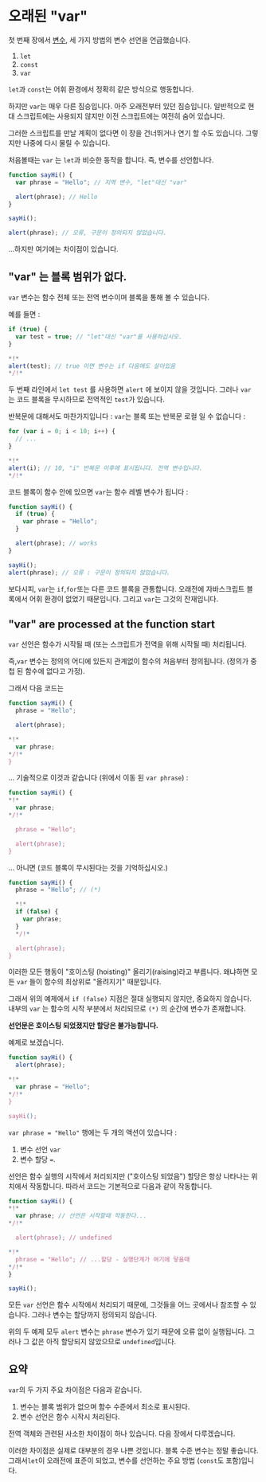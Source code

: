
# 오래된 "var"

첫 번째 장에서 [변수](info:variables), 세 가지 방법의 변수 선언을 언급했습니다.

1. `let`
2. `const`
3. `var`

`let`과 `const`는 어휘 환경에서 정확히 같은 방식으로 행동합니다.

하지만 `var`는 매우 다른 짐승입니다. 아주 오래전부터 있던 짐승입니다. 일반적으로 현대 스크립트에는 사용되지 않지만 이전 스크립트에는 여전히 숨어 있습니다.

그러한 스크립트를 만날 계획이 없다면 이 장을 건너뛰거나 연기 할 수도 있습니다. 그렇지만 나중에 다시 물릴 수 있습니다.

처음볼때는 `var` 는 `let`과 비슷한 동작을 합니다. 즉, 변수를 선언합니다.

```js run
function sayHi() {
  var phrase = "Hello"; // 지역 변수, "let"대신 "var"

  alert(phrase); // Hello
}

sayHi();

alert(phrase); // 오류, 구문이 정의되지 않았습니다.
```

...하지만 여기에는 차이점이 있습니다.

## "var" 는 블록 범위가 없다.

`var` 변수는 함수 전체 또는 전역 변수이며 블록을 통해 볼 수 있습니다.

예를 들면 :

```js
if (true) {
  var test = true; // "let"대신 "var"를 사용하십시오.
}

*!*
alert(test); // true 이면 변수는 if 다음에도 살아있음
*/!*
```

두 번째 라인에서 `let test` 를 사용하면 `alert` 에 보이지 않을 것입니다. 그러나 `var` 는 코드 블록을 무시하므로 전역적인 `test`가 있습니다.

반복문에 대해서도 마찬가지입니다 : `var`는 블록 또는 반복문 로컬 일 수 없습니다 :

```js
for (var i = 0; i < 10; i++) {
  // ...
}

*!*
alert(i); // 10, "i" 반복문 이후에 표시됩니다. 전역 변수입니다.
*/!*
```

코드 블록이 함수 안에 있으면 `var`는 함수 레벨 변수가 됩니다 :

```js
function sayHi() {
  if (true) {
    var phrase = "Hello";
  }

  alert(phrase); // works
}

sayHi();
alert(phrase); // 오류 : 구문이 정의되지 않았습니다.
```

보다시피, `var`는 `if`,`for`또는 다른 코드 블록을 관통합니다. 오래전에 자바스크립트 블록에서 어휘 환경이 없었기 때문입니다. 그리고 `var`는 그것의 잔재입니다.

## "var" are processed at the function start

`var` 선언은 함수가 시작될 때 (또는 스크립트가 전역을 위해 시작될 때) 처리됩니다.

즉,`var` 변수는 정의의 어디에 있든지 관계없이 함수의 처음부터 정의됩니다. (정의가 중첩 된 함수에 없다고 가정).

그래서 다음 코드는

```js
function sayHi() {
  phrase = "Hello";

  alert(phrase);

*!*
  var phrase;
*/!*
}
```

... 기술적으로 이것과 같습니다 (위에서 이동 된 `var phrase`) :

```js
function sayHi() {
*!*
  var phrase;
*/!*

  phrase = "Hello";

  alert(phrase);
}
```

... 아니면 (코드 블록이 무시된다는 것을 기억하십시오.)

```js
function sayHi() {
  phrase = "Hello"; // (*)

  *!*
  if (false) {
    var phrase;
  }
  */!*

  alert(phrase);
}
```

이러한 모든 행동이 "호이스팅 (hoisting)" 올리기(raising)라고 부릅니다. 왜냐하면 모든 `var` 들이 함수의 최상위로 "올려지기" 때문입니다.

그래서 위의 예제에서 `if (false)` 지점은 절대 실행되지 않지만, 중요하지 않습니다. 내부의 `var` 는 함수의 시작 부분에서 처리되므로 `(*)` 의 순간에 변수가 존재합니다.

**선언문은 호이스팅 되었졌지만 할당은 불가능합니다.**

예제로 보겠습니다.

```js run
function sayHi() {
  alert(phrase);  

*!*
  var phrase = "Hello";
*/!*
}

sayHi();
```

`var phrase = "Hello"` 행에는 두 개의 액션이 있습니다 :

1. 변수 선언 `var`
2. 변수 할당 `=`.

선언은 함수 실행의 시작에서 처리되지만 ("호이스팅 되었음") 할당은 항상 나타나는 위치에서 작동합니다. 따라서 코드는 기본적으로 다음과 같이 작동합니다.

```js run
function sayHi() {
*!*
  var phrase; // 선언은 시작할때 작동한다... 
*/!*

  alert(phrase); // undefined

*!*
  phrase = "Hello"; // ...할당 - 실행단계가 여기에 닿을때
*/!*
}

sayHi();
```

모든 `var` 선언은 함수 시작에서 처리되기 때문에, 그것들을 어느 곳에서나 참조할 수 있습니다. 그러나 변수는 할당까지 정의되지 않습니다.

위의 두 예제 모두 `alert` 변수는 `phrase` 변수가 있기 때문에 오류 없이 실행됩니다. 그러나 그 값은 아직 할당되지 않았으므로 `undefined`입니다.

## 요약

`var`의 두 가지 주요 차이점은 다음과 같습니다.

1. 변수는 블록 범위가 없으며 함수 수준에서 최소로 표시된다.
2. 변수 선언은 함수 시작시 처리된다.

전역 객체와 관련된 사소한 차이점이 하나 있습니다. 다음 장에서 다루겠습니다.

이러한 차이점은 실제로 대부분의 경우 나쁜 것입니다. 블록 수준 변수는 정말 좋습니다. 그래서`let`이 오래전에 표준이 되었고, 변수를 선언하는 주요 방법 (`const`도 포함)입니다.